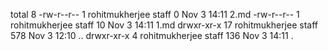 total 8
-rw-r--r--   1 rohitmukherjee  staff    0 Nov  3 14:11 2.md
-rw-r--r--   1 rohitmukherjee  staff   10 Nov  3 14:11 1.md
drwxr-xr-x  17 rohitmukherjee  staff  578 Nov  3 12:10 ..
drwxr-xr-x   4 rohitmukherjee  staff  136 Nov  3 14:11 .
